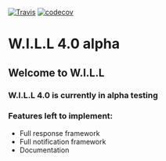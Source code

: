 [![Travis](https://api.travis-ci.org/ironman5366/W.I.L.L.svg?branch=dev)]()
[![codecov](https://codecov.io/gh/ironman5366/W.I.L.L/branch/dev/graph/badge.svg)](https://codecov.io/gh/ironman5366/W.I.L.L)
# W.I.L.L 4.0 alpha

## Welcome to W.I.L.L

### W.I.L.L 4.0 is currently in alpha testing

### Features left to implement:

- Full response framework
- Full notification framework
- Documentation